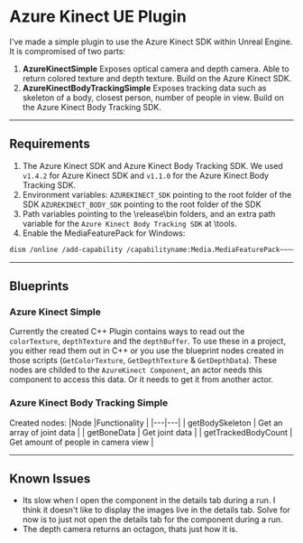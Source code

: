 # Azure Kinect UE Plugin
I've made a simple plugin to use the Azure Kinect SDK within Unreal Engine. It is compromised of two parts:
1. **AzureKinectSimple**
Exposes optical camera and depth camera. Able to return colored texture and depth texture. Build on the Azure Kinect SDK.
2. **AzureKinectBodyTrackingSimple**
Exposes tracking data such as skeleton of a body, closest person, number of people in view. Build on the Azure Kinect Body Tracking SDK.
---

## Requirements
1. The Azure Kinect SDK and Azure Kinect Body Tracking SDK.
We used `v1.4.2` for Azure Kinect SDK and `v1.1.0` for the Azure Kinect Body Tracking SDK.
2. Environment variables:
`AZUREKINECT_SDK` pointing to the root folder of the SDK
`AZUREKINECT_BODY_SDK` pointing to the root folder of the SDK
3. Path variables pointing to the \release\bin folders, and an extra path variable for the `Azure Kinect Body Tracking SDK` at \tools.
4. Enable the MediaFeaturePack for Windows:
```bash
dism /online /add-capability /capabilityname:Media.MediaFeaturePack~~~~0.0.1.0
```

---

## Blueprints
### Azure Kinect Simple
Currently the created C++ Plugin contains ways to read out the `colorTexture`, `depthTexture` and the `depthBuffer`. To use these in a project, you either read them out in C++ or you use the blueprint nodes created in those scripts (`GetColorTexture`, `GetDepthTexture` & `GetDepthData`).
These nodes are childed to the `AzureKinect Component`, an actor needs this component to access this data. Or it needs to get it from another actor.

### Azure Kinect Body Tracking Simple
Created nodes:
|Node |Functionality |
|---|---|
| getBodySkeleton | Get an array of joint data |
| getBoneData | Get joint data |
| getTrackedBodyCount | Get amount of people in camera view |

---

## Known Issues
- Its slow when I open the component in the details tab during a run. I think it doesn't like to display the images live in the details tab. Solve for now is to just not open the details tab for the component during a run.
- The depth camera returns an octagon, thats just how it is.
